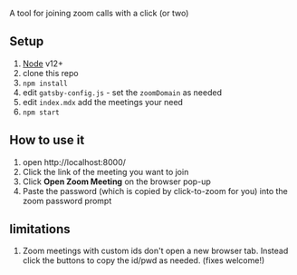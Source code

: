 A tool for joining zoom calls with a click (or two)

## Setup

1. [Node](https://nodejs.org/) v12+
1. clone this repo
1. `npm install`
1. edit `gatsby-config.js` - set the `zoomDomain` as needed
1. edit `index.mdx` add the meetings your need
1. `npm start`

## How to use it

1. open http://localhost:8000/
1. Click the link of the meeting you want to join
2. Click **Open Zoom Meeting** on the browser pop-up
3. Paste the password (which is copied by click-to-zoom for you) into the zoom password prompt

## limitations

1. Zoom meetings with custom ids don't open a new browser tab. Instead click the buttons to copy the id/pwd as needed. (fixes welcome!)
